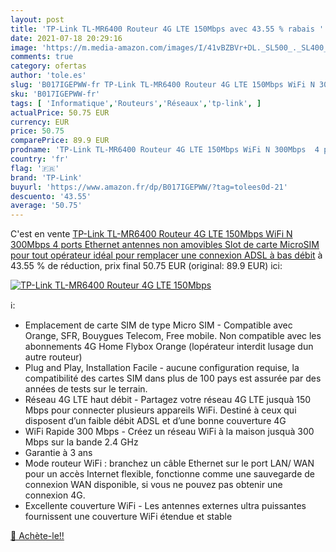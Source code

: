 ```yaml
---
layout: post
title: 'TP-Link TL-MR6400 Routeur 4G LTE 150Mbps avec 43.55 % rabais '
date: 2021-07-18 20:29:16
image: 'https://m.media-amazon.com/images/I/41vBZBVr+DL._SL500_._SL400_.jpg'
comments: true
category: ofertas
author: 'tole.es'
slug: 'B017IGEPWW-fr TP-Link TL-MR6400 Routeur 4G LTE 150Mbps WiFi N 300Mbps 4...'
sku: 'B017IGEPWW-fr'
tags: [ 'Informatique','Routeurs','Réseaux','tp-link', ]
actualPrice: 50.75 EUR
currency: EUR
price: 50.75
comparePrice: 89.9 EUR
prodname: 'TP-Link TL-MR6400 Routeur 4G LTE 150Mbps WiFi N 300Mbps  4 ports Ethernet  antennes non amovibles  Slot de carte MicroSIM pour tout opérateur  idéal pour remplacer une connexion ADSL à bas débit'
country: 'fr'
flag: '🇫🇷'
brand: 'TP-Link'
buyurl: 'https://www.amazon.fr/dp/B017IGEPWW/?tag=tolees0d-21'
descuento: '43.55'
average: '50.75'
---
```


C'est en vente [TP-Link TL-MR6400 Routeur 4G LTE 150Mbps WiFi N 300Mbps  4 ports Ethernet  antennes non amovibles  Slot de carte MicroSIM pour tout opérateur  idéal pour remplacer une connexion ADSL à bas débit](https://www.amazon.fr/dp/B017IGEPWW/?tag=tolees0d-21)  à  43.55 % de réduction, prix final  50.75 EUR (original: 89.9 EUR) ici:

[![TP-Link TL-MR6400 Routeur 4G LTE 150Mbps](https://m.media-amazon.com/images/I/41vBZBVr+DL._SL500_._SL400_.jpg)](https://www.amazon.fr/dp/B017IGEPWW/?tag=tolees0d-21)

ℹ️:

- Emplacement de carte SIM de type Micro SIM - Compatible avec Orange, SFR, Bouygues Telecom, Free mobile. Non compatible avec les abonnements 4G Home Flybox Orange (lopérateur interdit lusage dun autre routeur)
- Plug and Play, Installation Facile - aucune configuration requise, la compatibilité des cartes SIM dans plus de 100 pays est assurée par des années de tests sur le terrain.
- Réseau 4G LTE haut débit - Partagez votre réseau 4G LTE jusquà 150 Mbps pour connecter plusieurs appareils WiFi. Destiné à ceux qui disposent d’un faible débit ADSL et d’une bonne couverture 4G
- WiFi Rapide 300 Mbps - Créez un réseau WiFi à la maison jusquà 300 Mbps sur la bande 2.4 GHz
- Garantie à 3 ans
- Mode routeur WiFi : branchez un câble Ethernet sur le port LAN/ WAN pour un accès Internet flexible, fonctionne comme une sauvegarde de connexion WAN disponible, si vous ne pouvez pas obtenir une connexion 4G.
- Excellente couverture WiFi - Les antennes externes ultra puissantes fournissent une couverture WiFi étendue et stable

[🛒 Achète-le!!](https://www.amazon.fr/dp/B017IGEPWW/?tag=tolees0d-21)
